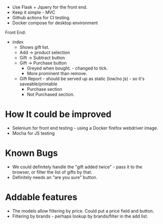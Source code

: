 * Use Flask + Jquery for the front end.
* Keep it simple - MVC
* Github actions for CI testing.
* Docker compose for desktop environment

Front End:

* index 
    * Shows gift list.
    * Add -> product selection
    * Gift -> Subtract button
    * Gift -> Purchase button 
        * Greyed when bought. - changed to tick.
        * More prominent than remove.
    * Gift Report - should be served up as static (low/no js)  - so it's saveable/printable
        * Purchase section
        * Not Purchased section.

# How It could be improved

* Selenium for front end testing - using a Docker firefox webdriver image.
* Mocha for JS testing

# Known Bugs

* We could definitely handle the "gift added twice" - pass it to the browser, or filter the list of gifts by that.
* Definitely needs an "are you sure" button.

# Addable features

* The models allow filtering by price. Could put a price field and button.
* Filtering by brands - perhaps lookup by brands/filter in the add list.

